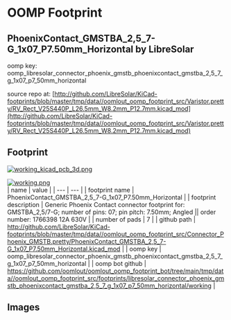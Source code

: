 # OOMP Footprint  
## PhoenixContact_GMSTBA_2,5_7-G_1x07_P7.50mm_Horizontal  by LibreSolar  
  
oomp key: oomp_libresolar_connector_phoenix_gmstb_phoenixcontact_gmstba_2,5_7_g_1x07_p7_50mm_horizontal  
  
source repo at: [http://github.com/LibreSolar/KiCad-footprints/blob/master/tmp/data//oomlout_oomp_footprint_src/Varistor.pretty/RV_Rect_V25S440P_L26.5mm_W8.2mm_P12.7mm.kicad_mod](http://github.com/LibreSolar/KiCad-footprints/blob/master/tmp/data//oomlout_oomp_footprint_src/Varistor.pretty/RV_Rect_V25S440P_L26.5mm_W8.2mm_P12.7mm.kicad_mod)  
## Footprint  
  
[![working_kicad_pcb_3d.png](working_kicad_pcb_3d_600.png)](working_kicad_pcb_3d.png)  
  
[![working.png](working_600.png)](working.png)  
| name | value | 
| --- | --- | 
| footprint name | PhoenixContact_GMSTBA_2,5_7-G_1x07_P7.50mm_Horizontal | 
| footprint description | Generic Phoenix Contact connector footprint for: GMSTBA_2,5/7-G; number of pins: 07; pin pitch: 7.50mm; Angled || order number: 1766398 12A 630V | 
| number of pads | 7 | 
| github path | http://github.com/LibreSolar/KiCad-footprints/blob/master/tmp/data//oomlout_oomp_footprint_src/Connector_Phoenix_GMSTB.pretty/PhoenixContact_GMSTBA_2,5_7-G_1x07_P7.50mm_Horizontal.kicad_mod | 
| oomp key | oomp_libresolar_connector_phoenix_gmstb_phoenixcontact_gmstba_2,5_7_g_1x07_p7_50mm_horizontal | 
| oomp bot github | https://github.com/oomlout/oomlout_oomp_footprint_bot/tree/main/tmp/data//oomlout_oomp_footprint_src/footprints/libresolar_connector_phoenix_gmstb_phoenixcontact_gmstba_2,5_7_g_1x07_p7_50mm_horizontal/working | 
## Images  
